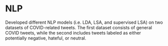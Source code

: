 # NLP

Developed different NLP models (i.e. LDA, LSA, and supervised LSA) on two datasets of COVID-related tweets. The first dataset consists of general COVID tweets, while the second includes tweets labeled as either potentially negative, hateful, or neutral.
